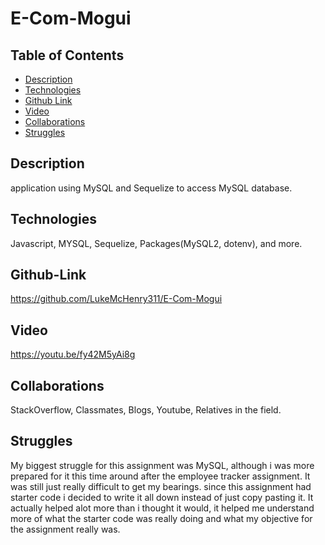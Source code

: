# E-Com-Mogui

## Table of Contents
* [Description](#description)
* [Technologies](#technologies)
* [Github Link](#github-link)
* [Video](#video)
* [Collaborations](#collaborations)
* [Struggles](#struggles)

## Description
application using MySQL and Sequelize to access MySQL database. 
## Technologies
Javascript, MYSQL, Sequelize, Packages(MySQL2, dotenv), and more.
## Github-Link
https://github.com/LukeMcHenry311/E-Com-Mogui
## Video
https://youtu.be/fy42M5yAi8g
## Collaborations
StackOverflow, Classmates, Blogs, Youtube, Relatives in the field.
## Struggles
My biggest struggle for this assignment was MySQL, although i was more prepared for it this time around after the employee tracker assignment. It was still just really difficult to get my bearings. since this assignment had starter code i decided to write it all down instead of just copy pasting it. It actually helped alot more than i thought it would, it helped me understand more of what the starter code was really doing and what my objective for the assignment really was.
